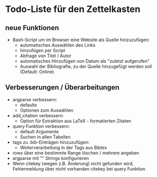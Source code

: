# Todo-Liste für den Zettelkasten


## neue Funktionen

- Bash-Script um im Browser eine Website als Quelle hinzuzufügen:
	- automatisches Auswählen des Links
	- hinzufügen per Script
	- Abfrage von Titel / Autor
	- automatisches Hinzufügen von Datum als "zuletzt aufgerufen"
	- Auswahl der Bibliografie, zu der Quelle hinzugefügt werden soll (Default: Online)

## Verbesserungen / Überarbeitungen

- argparse verbessern:
	- defaults
	- Optionen zum Auswählen
- add_citation verbessern:
	- Option für Extraktion aus LaTeX - formatierten Zitaten
- query Funktion verbessern:
	- default Argumente
	- Suchen in allen Tabellen
- tags zu .bib-Einträgen hinzuzufügen:
	- Weiterverarbeitung in der Tags aus Bibtex
- rows über eine bestimmte Range löschen / mehrere angeben
- argparse mit "" Strings konfigurieren
- Wenn citekey (wegen z.B. Änderung) nicht gefunden wird, Fehlermeldung über nicht vorhanden citekey bei query Funktion

